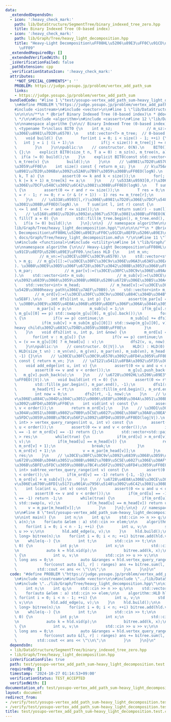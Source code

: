 ```yaml
---
data:
  _extendedDependsOn:
  - icon: ':heavy_check_mark:'
    path: lib/DataStructure/SegmentTree/binary_indexed_tree_zero.hpp
    title: Binary Indexed Tree (0-based index)
  - icon: ':heavy_check_mark:'
    path: lib/Graph/Tree/heavy_light_decomposition.hpp
    title: "Heavy-Light Decomposition\uFF08HL\u5206\u89E3\uFF0C\u91CD\u8EFD\u5206\u89E3\
      \uFF09"
  _extendedRequiredBy: []
  _extendedVerifiedWith: []
  _isVerificationFailed: false
  _pathExtension: cpp
  _verificationStatusIcon: ':heavy_check_mark:'
  attributes:
    '*NOT_SPECIAL_COMMENTS*': ''
    PROBLEM: https://judge.yosupo.jp/problem/vertex_add_path_sum
    links:
    - https://judge.yosupo.jp/problem/vertex_add_path_sum
  bundledCode: "#line 1 \"test/yosupo-vertex_add_path_sum-heavy_light_decomposition.test.cpp\"\
    \n#define PROBLEM \"https://judge.yosupo.jp/problem/vertex_add_path_sum\"\n\n\
    #include <iostream>\n#include <vector>\n\n#line 1 \"lib/DataStructure/SegmentTree/binary_indexed_tree_zero.hpp\"\
    \n\n\n\n/**\n * @brief Binary Indexed Tree (0-based index)\n * @docs docs/DataStructure/SegmentTree/binary_indexed_tree_zero.md\n\
    \ */\n\n#include <algorithm>\n#include <cassert>\n#line 12 \"lib/DataStructure/SegmentTree/binary_indexed_tree_zero.hpp\"\
    \n\nnamespace algorithm {\n\n// Binary Indexed Tree (0-based index).\ntemplate\
    \ <typename T>\nclass BIT0 {\n    int m_sz;               // m_sz:=(\u914D\u5217\
    \u306E\u8981\u7D20\u6570).\n    std::vector<T> m_tree;  // 0-based index.\n\n\
    \    void build() {\n        for(int i = 0; i < size() - 1; ++i) {\n         \
    \   int j = i | (i + 1);\n            if(j < size()) m_tree[j] += m_tree[i];\n\
    \        }\n    }\n\npublic:\n    // constructor. O(N).\n    BIT0() : BIT0(0)\
    \ {};\n    explicit BIT0(size_t n, T a = 0) : m_sz(n), m_tree(n, a) {\n      \
    \  if(a != 0) build();\n    }\n    explicit BIT0(const std::vector<T> &v) : m_sz(v.size()),\
    \ m_tree(v) {\n        build();\n    }\n\n    // \u8981\u7D20\u6570\u3092\u8FD4\
    \u3059\uFF0E\n    int size() const { return m_sz; }\n    // k\u756A\u76EE\u306E\
    \u8981\u7D20\u306Ba\u3092\u52A0\u7B97\u3059\u308B\uFF0EO(logN).\n    void add(int\
    \ k, T a) {\n        assert(0 <= k and k < size());\n        for(; k < size();\
    \ k |= k + 1) m_tree[k] += a;\n    }\n    // \u533A\u9593[0,r)\u306E\u8981\u7D20\
    \u306E\u7DCF\u548C\u3092\u6C42\u3081\u308B\uFF0EO(logN).\n    T sum(int r) const\
    \ {\n        assert(0 <= r and r <= size());\n        T res = 0;\n        for(r\
    \ = r - 1; r >= 0; r = (r & (r + 1)) - 1) res += m_tree[r];\n        return res;\n\
    \    }\n    // \u533A\u9593[l,r)\u306E\u8981\u7D20\u306E\u7DCF\u548C\u3092\u6C42\
    \u3081\u308B\uFF0EO(logN).\n    T sum(int l, int r) const {\n        assert(0\
    \ <= l and l <= r and r <= size());\n        return sum(r) - sum(l);\n    }\n\
    \    // \u5168\u8981\u7D20\u3092a\u3067\u57CB\u3081\u308B\uFF0EO(N).\n    void\
    \ fill(T a = 0) {\n        std::fill(m_tree.begin(), m_tree.end(), a);\n     \
    \   if(a != 0) build();\n    }\n};\n\n}  // namespace algorithm\n\n\n#line 1 \"\
    lib/Graph/Tree/heavy_light_decomposition.hpp\"\n\n\n\n/**\n * @brief Heavy-Light\
    \ Decomposition\uFF08HL\u5206\u89E3\uFF0C\u91CD\u8EFD\u5206\u89E3\uFF09\n * @docs\
    \ docs/Graph/Tree/heavy_light_decomposition.md\n */\n\n#line 11 \"lib/Graph/Tree/heavy_light_decomposition.hpp\"\
    \n#include <functional>\n#include <utility>\n#line 14 \"lib/Graph/Tree/heavy_light_decomposition.hpp\"\
    \n\nnamespace algorithm {\n\n// Heavy-Light Decomposition\uFF08HL\u5206\u89E3\uFF0C\
    \u91CD\u8EFD\u5206\u89E3\uFF09.\nclass HLD {\n    int m_vn;                  \
    \          // m_vn:=(\u30CE\u30FC\u30C9\u6570).\n    std::vector<std::vector<int>\
    \ > m_g;  // m_g[v][]:=(\u30CE\u30FC\u30C9v\u306E\u96A3\u63A5\u30EA\u30B9\u30C8\
    ). \u30B0\u30E9\u30D5\u306F\u6728\u3067\u3042\u308B\u3053\u3068\uFF0E\n    std::vector<int>\
    \ m_par;              // m_par[v]:=(\u30CE\u30FC\u30C9v\u306E\u89AA\u756A\u53F7\
    ).\n    std::vector<int> m_sub;              // m_sub[v]:=(\u30CE\u30FC\u30C9\
    v\u3092\u6839\u3068\u3059\u308B\u90E8\u5206\u6728\u306E\u30B5\u30A4\u30BA).\n\
    \    std::vector<int> m_head;             // m_head[v]:=(\u30CE\u30FC\u30C9v\u3092\
    \u542B\u3080heavy path\u306E\u7AEF\u70B9).\n    std::vector<int> m_ord;      \
    \        // m_ord[v]:=(\u30CE\u30FC\u30C9v\u306E\u884C\u304D\u304B\u3051\u9806\
    \u5E8F).\n\n    int dfs1(int u, int p) {\n        assert(m_par[u] == -1);  //\
    \ \u30B0\u30E9\u30D5\u4E0A\u306B\u9589\u8DEF\u306F\u306A\u3044\u3053\u3068\uFF0E\
    \n        m_par[u] = p;\n        m_sub[u] = 1;\n        if(m_g[u].size() > 1 and\
    \ m_g[u][0] == p) std::swap(m_g[u][0], m_g[u].back());\n        for(int &v : m_g[u])\
    \ {\n            if(v == p) continue;\n            m_sub[u] += dfs1(v, u);\n \
    \           if(m_sub[v] > m_sub[m_g[u][0]]) std::swap(m_g[u][0], v);  // m_g[u][0]\u306B\
    heavy child\u3092\u683C\u7D0D\u3059\u308B\uFF0E\n        }\n        return m_sub[u];\n\
    \    }\n    void dfs2(int u, int p, int &now) {\n        m_ord[u] = now++;\n \
    \       for(int v : m_g[u]) {\n            if(v == p) continue;\n            m_head[v]\
    \ = (v == m_g[u][0] ? m_head[u] : v);\n            dfs2(v, u, now);\n        }\n\
    \    }\n\npublic:\n    // constructor. O(|V|).\n    HLD() : HLD(0) {}\n    explicit\
    \ HLD(size_t vn) : m_vn(vn), m_g(vn), m_par(vn), m_sub(vn), m_head(vn), m_ord(vn,\
    \ -1) {}\n\n    // \u30CE\u30FC\u30C9\u6570\u3092\u8FD4\u3059\uFF0E\n    int order()\
    \ const { return m_vn; }\n    // \u7121\u5411\u8FBA\u3092\u5F35\u308B\uFF0E\n\
    \    void add_edge(int u, int v) {\n        assert(0 <= u and u < order());\n\
    \        assert(0 <= v and v < order());\n        m_g[u].push_back(v);\n     \
    \   m_g[v].push_back(u);\n    }\n    // \u6728\u3092HL\u5206\u89E3\u3059\u308B\
    \uFF0EO(|V|).\n    void build(int rt = 0) {\n        assert(0 <= rt and rt < order());\n\
    \        std::fill(m_par.begin(), m_par.end(), -1);\n        dfs1(rt, -1);\n \
    \       m_head[rt] = rt;\n        std::fill(m_ord.begin(), m_ord.end(), -1);\n\
    \        int now = 0;\n        dfs2(rt, -1, now);\n    }\n    // \u30CE\u30FC\u30C9\
    v\u306E\u884C\u304D\u304C\u3051\u9806\u5E8F\u306B\u304A\u3051\u308B\u756A\u53F7\
    \u3092\u8FD4\u3059\uFF0E\n    int vid(int v) const {\n        assert(0 <= v and\
    \ v < order());\n        return m_ord[v];\n    }\n    // \u30D1\u30B9u-v\u306B\
    \u304A\u3051\u308B\u9802\u70B9\u5C5E\u6027\u306E\u30AF\u30A8\u30EA\u306B\u5BFE\
    \u5FDC\u3059\u308B\u7BC4\u56F2\u3092\u8FD4\u3059\uFF0EO(log|V|).\n    std::vector<std::pair<int,\
    \ int> > vertex_query_ranges(int u, int v) const {\n        assert(0 <= u and\
    \ u < order());\n        assert(0 <= v and v < order());\n        if(m_ord[u]\
    \ == -1 or m_ord[v] == -1) return {};\n        std::vector<std::pair<int, int>\
    \ > res;\n        while(true) {\n            if(m_ord[u] > m_ord[v]) std::swap(u,\
    \ v);\n            if(m_head[u] == m_head[v]) {\n                res.emplace_back(m_ord[u],\
    \ m_ord[v] + 1);\n                break;\n            }\n            res.emplace_back(m_ord[m_head[v]],\
    \ m_ord[v] + 1);\n            v = m_par[m_head[v]];\n        }\n        return\
    \ res;\n    }\n    // \u30CE\u30FC\u30C9v\u3092\u6839\u3068\u3059\u308B\u90E8\u5206\
    \u6728\u306B\u304A\u3051\u308B\u9802\u70B9\u5C5E\u6027\u306E\u30AF\u30A8\u30EA\
    \u306B\u5BFE\u5FDC\u3059\u308B\u7BC4\u56F2\u3092\u8FD4\u3059\uFF0EO(1).\n    std::pair<int,\
    \ int> subtree_vertex_query_range(int v) const {\n        assert(0 <= v and v\
    \ < order());\n        if(m_ord[v] == -1) return {-1, -1};\n        return {m_ord[v],\
    \ m_ord[v] + m_sub[v]};\n    }\n    // \u6728\u4E0A\u306E\u30CE\u30FC\u30C9u\u3068\
    v\u306E\u6700\u8FD1\u5171\u901A\u7956\u5148\u3092\u6C42\u3081\u308B\uFF0EO(log|V|).\n\
    \    int lca(int u, int v) const {\n        assert(0 <= u and u < order());\n\
    \        assert(0 <= v and v < order());\n        if(m_ord[u] == -1 or m_ord[v]\
    \ == -1) return -1;\n        while(true) {\n            if(m_ord[u] > m_ord[v])\
    \ std::swap(u, v);\n            if(m_head[u] == m_head[v]) return u;\n       \
    \     v = m_par[m_head[v]];\n        }\n    }\n};\n\n}  // namespace algorithm\n\
    \n\n#line 8 \"test/yosupo-vertex_add_path_sum-heavy_light_decomposition.test.cpp\"\
    \n\nint main() {\n    int n;\n    int q;\n    std::cin >> n >> q;\n\n    std::vector<int>\
    \ a(n);\n    for(auto &elem : a) std::cin >> elem;\n\n    algorithm::HLD hld(n);\n\
    \    for(int i = 0; i < n - 1; ++i) {\n        int u, v;\n        std::cin >>\
    \ u >> v;\n\n        hld.add_edge(u, v);\n    }\n    hld.build();\n\n    algorithm::BIT0<long\
    \ long> bitree(n);\n    for(int i = 0; i < n; ++i) bitree.add(hld.vid(i), a[i]);\n\
    \n    while(q--) {\n        int t;\n        std::cin >> t;\n\n        if(t ==\
    \ 0) {\n            int p;\n            int x;\n            std::cin >> p >> x;\n\
    \n            auto k = hld.vid(p);\n            bitree.add(k, x);\n        } else\
    \ {\n            int u, v;\n            std::cin >> u >> v;\n\n            long\
    \ long ans = 0;\n            auto &&ranges = hld.vertex_query_ranges(u, v);\n\
    \            for(const auto &[l, r] : ranges) ans += bitree.sum(l, r);\n\n   \
    \         std::cout << ans << \"\\n\";\n        }\n    }\n}\n"
  code: "#define PROBLEM \"https://judge.yosupo.jp/problem/vertex_add_path_sum\"\n\
    \n#include <iostream>\n#include <vector>\n\n#include \"../lib/DataStructure/SegmentTree/binary_indexed_tree_zero.hpp\"\
    \n#include \"../lib/Graph/Tree/heavy_light_decomposition.hpp\"\n\nint main() {\n\
    \    int n;\n    int q;\n    std::cin >> n >> q;\n\n    std::vector<int> a(n);\n\
    \    for(auto &elem : a) std::cin >> elem;\n\n    algorithm::HLD hld(n);\n   \
    \ for(int i = 0; i < n - 1; ++i) {\n        int u, v;\n        std::cin >> u >>\
    \ v;\n\n        hld.add_edge(u, v);\n    }\n    hld.build();\n\n    algorithm::BIT0<long\
    \ long> bitree(n);\n    for(int i = 0; i < n; ++i) bitree.add(hld.vid(i), a[i]);\n\
    \n    while(q--) {\n        int t;\n        std::cin >> t;\n\n        if(t ==\
    \ 0) {\n            int p;\n            int x;\n            std::cin >> p >> x;\n\
    \n            auto k = hld.vid(p);\n            bitree.add(k, x);\n        } else\
    \ {\n            int u, v;\n            std::cin >> u >> v;\n\n            long\
    \ long ans = 0;\n            auto &&ranges = hld.vertex_query_ranges(u, v);\n\
    \            for(const auto &[l, r] : ranges) ans += bitree.sum(l, r);\n\n   \
    \         std::cout << ans << \"\\n\";\n        }\n    }\n}\n"
  dependsOn:
  - lib/DataStructure/SegmentTree/binary_indexed_tree_zero.hpp
  - lib/Graph/Tree/heavy_light_decomposition.hpp
  isVerificationFile: true
  path: test/yosupo-vertex_add_path_sum-heavy_light_decomposition.test.cpp
  requiredBy: []
  timestamp: '2024-10-27 01:14:53+09:00'
  verificationStatus: TEST_ACCEPTED
  verifiedWith: []
documentation_of: test/yosupo-vertex_add_path_sum-heavy_light_decomposition.test.cpp
layout: document
redirect_from:
- /verify/test/yosupo-vertex_add_path_sum-heavy_light_decomposition.test.cpp
- /verify/test/yosupo-vertex_add_path_sum-heavy_light_decomposition.test.cpp.html
title: test/yosupo-vertex_add_path_sum-heavy_light_decomposition.test.cpp
---
```

